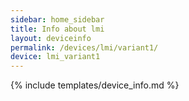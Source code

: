 ```yaml
---
sidebar: home_sidebar
title: Info about lmi
layout: deviceinfo
permalink: /devices/lmi/variant1/
device: lmi_variant1
---
```

{% include templates/device_info.md %}
